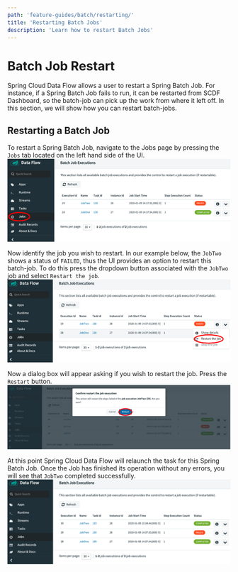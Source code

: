 ```yaml
---
path: 'feature-guides/batch/restarting/'
title: 'Restarting Batch Jobs'
description: 'Learn how to restart Batch Jobs'
---
```


# Batch Job Restart

Spring Cloud Data Flow allows a user to restart a Spring Batch Job. For instance, if a Spring Batch Job fails to run, it can be restarted from SCDF Dashboard, so the batch-job can pick up the work from where it left off. In this section, we will show how you can restart batch-jobs.

## Restarting a Batch Job

To restart a Spring Batch Job, navigate to the Jobs page by pressing the `Jobs` tab located on the left hand side of the UI.
![Create Schedule](images/SCDF-job-page.png)

Now identify the job you wish to restart. In our example below, the `JobTwo` shows a status of `FAILED`, thus the UI provides an option to restart this batch-job.
To do this press the dropdown button associated with the `JobTwo` job and select `Restart the job`.
![Create Schedule](images/SCDF-job-restart.png)

Now a dialog box will appear asking if you wish to restart the job. Press the `Restart` button.
![Create Schedule](images/SCDF-job-restart-verify.png)

At this point Spring Cloud Data Flow will relaunch the task for this Spring Batch Job.
Once the Job has finished its operation without any errors, you will see that `JobTwo` completed successfully.
![Create Schedule](images/SCDF-job-page-after-restart.png)
